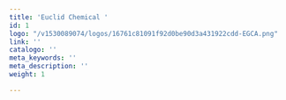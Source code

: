 ```yaml
---
title: 'Euclid Chemical '
id: 1
logo: "/v1530089074/logos/16761c81091f92d0be90d3a431922cdd-EGCA.png"
link: ''
catalogo: ''
meta_keywords: ''
meta_description: ''
weight: 1

---
```

